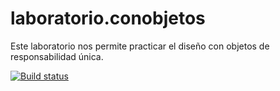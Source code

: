 # laboratorio.conobjetos
Este laboratorio nos permite practicar el diseño con objetos de responsabilidad única.

[![Build status](https://ci.appveyor.com/api/projects/status/dy50tff5fgxqps7o?svg=true)](https://ci.appveyor.com/project/oscarcenteno/laboratorio-conobjetos)
